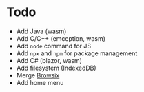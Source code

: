 # Todo
* Add Java (wasm)
* Add C/C++ (emception, wasm)
* Add `node` command for JS
* Add `npx` and `npm` for package management
* Add C# (blazor, wasm)
* Add filesystem (IndexedDB)
* Merge [Browsix](https://github.com/Froggo8311/browserlinux-browsix)
* Add home menu
